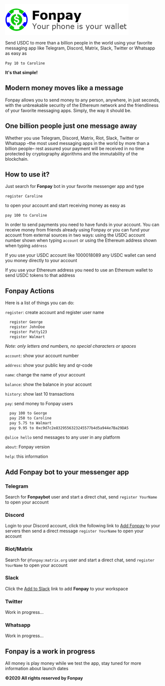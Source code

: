 ![Logo](https://raw.githubusercontent.com/kuyawa/fonpay/master/media/header.png)

Send USDC to more than a billion people in the world using your favorite messaging app like Telegram, Discord, Matrix, Slack, Twitter or Whatsapp as easy as

`Pay 10 to Caroline`

**It's that simple!**

## Modern money moves like a message

Fonpay allows you to send money to any person, anywhere, in just seconds, with the unbreakable security of the Ethereum network and the friendliness of your favorite messaging apps. Simply, the way it should be.

## One billion people just one message away

Whether you use Telegram, Discord, Matrix, Riot, Slack, Twitter or Whatsapp –the most used messaging apps in the world by more than a billion people– rest assured your payment will be received in no time protected by cryptography algorithms and the immutability of the blockchain.


## How to use it?

Just search for **Fonpay** bot in your favorite messenger app and type

`register Caroline`

to open your account and start receiving money as easy as

`pay 100 to Caroline`

In order to send payments you need to have funds in your account. You can receive money from friends already using Fonpay or you can fund your account from external sources in two ways: using the USDC account number shown when typing `account` or using the Ethereum address shown when typing `address`

If you use your USDC account like 1000018089 any USDC wallet can send you money directly to your account

If you use your Ethereum address you need to use an Ethereum wallet to send USDC tokens to that address


## Fonpay Actions

Here is a list of things you can do:

`register`: create account and register user name
```
  register George
  register JohnDoe
  register Patty123
  register Walmart
```
_Note: only letters and numbers, no special characters or spaces_

`account`: show your account number

`address`: show your public key and qr-code

`name`: change the name of your account

`balance`: show the balance in your account

`history`: show last 10 transactions 

`pay`: send money to Fonpay users
```
  pay 100 to George
  pay 250 to Caroline
  pay 5.75 to Walmart
  pay 9.95 to 0xc9d7c2e8329556323245577b4d5a944e7Ba29DA5
```
`@alice hello` send messages to any user in any platform

`about`: Fonpay version

`help`: this information


## Add Fonpay bot to your messenger app


### Telegram

Search for **Fonpaybot** user and start a direct chat, send `register YourName` to open your account


### Discord

Login to your Discord account, click the following link to [Add Fonpay](https://discordapp.com/api/oauth2/authorize?client_id=724790088223162439&permissions=2048&scope=bot) to your servers then send a direct message `register YourName` to open your account


### Riot/Matrix

Search for `@fonpay:matrix.org` user and start a direct chat, send `register YourName` to open your account


### Slack

Click the [Add to Slack](https://slack.com/oauth/v2/authorize?client_id=1221740514021.1208380035223&scope=im:write,im:read,chat:write,im:history&user_scope=) link to add **Fonpay** to your workspace


### Twitter

Work in progress...


### Whatsapp

Work in progress...

## Fonpay is a work in progress

All money is play money while we test the app, stay tuned for more information about launch dates

**©2020 All rights reserved by Fonpay**
